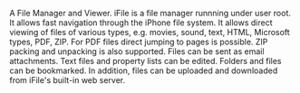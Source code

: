 A File Manager and Viewer. iFile is a file manager runnning under user root. It allows fast navigation through the iPhone file system. It allows direct viewing of files of various types, e.g. movies, sound, text, HTML, Microsoft types, PDF, ZIP. For PDF files direct jumping to pages is possible. ZIP packing and unpacking is also supported. Files can be sent as email attachments. Text files and property lists can be edited. Folders and files can be bookmarked. In addition, files can be uploaded and downloaded from iFile's built-in web server.